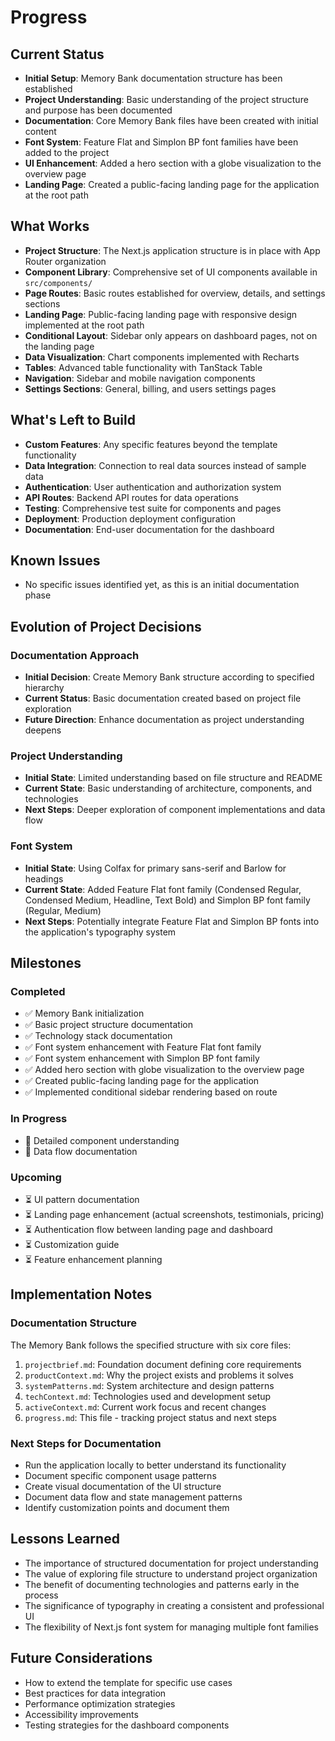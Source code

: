 # Progress

## Current Status
- **Initial Setup**: Memory Bank documentation structure has been established
- **Project Understanding**: Basic understanding of the project structure and purpose has been documented
- **Documentation**: Core Memory Bank files have been created with initial content
- **Font System**: Feature Flat and Simplon BP font families have been added to the project
- **UI Enhancement**: Added a hero section with a globe visualization to the overview page
- **Landing Page**: Created a public-facing landing page for the application at the root path

## What Works
- **Project Structure**: The Next.js application structure is in place with App Router organization
- **Component Library**: Comprehensive set of UI components available in `src/components/`
- **Page Routes**: Basic routes established for overview, details, and settings sections
- **Landing Page**: Public-facing landing page with responsive design implemented at the root path
- **Conditional Layout**: Sidebar only appears on dashboard pages, not on the landing page
- **Data Visualization**: Chart components implemented with Recharts
- **Tables**: Advanced table functionality with TanStack Table
- **Navigation**: Sidebar and mobile navigation components
- **Settings Sections**: General, billing, and users settings pages

## What's Left to Build
- **Custom Features**: Any specific features beyond the template functionality
- **Data Integration**: Connection to real data sources instead of sample data
- **Authentication**: User authentication and authorization system
- **API Routes**: Backend API routes for data operations
- **Testing**: Comprehensive test suite for components and pages
- **Deployment**: Production deployment configuration
- **Documentation**: End-user documentation for the dashboard

## Known Issues
- No specific issues identified yet, as this is an initial documentation phase

## Evolution of Project Decisions

### Documentation Approach
- **Initial Decision**: Create Memory Bank structure according to specified hierarchy
- **Current Status**: Basic documentation created based on project file exploration
- **Future Direction**: Enhance documentation as project understanding deepens

### Project Understanding
- **Initial State**: Limited understanding based on file structure and README
- **Current State**: Basic understanding of architecture, components, and technologies
- **Next Steps**: Deeper exploration of component implementations and data flow

### Font System
- **Initial State**: Using Colfax for primary sans-serif and Barlow for headings
- **Current State**: Added Feature Flat font family (Condensed Regular, Condensed Medium, Headline, Text Bold) and Simplon BP font family (Regular, Medium)
- **Next Steps**: Potentially integrate Feature Flat and Simplon BP fonts into the application's typography system

## Milestones

### Completed
- ✅ Memory Bank initialization
- ✅ Basic project structure documentation
- ✅ Technology stack documentation
- ✅ Font system enhancement with Feature Flat font family
- ✅ Font system enhancement with Simplon BP font family
- ✅ Added hero section with globe visualization to the overview page
- ✅ Created public-facing landing page for the application
- ✅ Implemented conditional sidebar rendering based on route

### In Progress
- 🔄 Detailed component understanding
- 🔄 Data flow documentation

### Upcoming
- ⏳ UI pattern documentation
- ⏳ Landing page enhancement (actual screenshots, testimonials, pricing)
- ⏳ Authentication flow between landing page and dashboard
- ⏳ Customization guide
- ⏳ Feature enhancement planning

## Implementation Notes

### Documentation Structure
The Memory Bank follows the specified structure with six core files:
1. `projectbrief.md`: Foundation document defining core requirements
2. `productContext.md`: Why the project exists and problems it solves
3. `systemPatterns.md`: System architecture and design patterns
4. `techContext.md`: Technologies used and development setup
5. `activeContext.md`: Current work focus and recent changes
6. `progress.md`: This file - tracking project status and next steps

### Next Steps for Documentation
- Run the application locally to better understand its functionality
- Document specific component usage patterns
- Create visual documentation of the UI structure
- Document data flow and state management patterns
- Identify customization points and document them

## Lessons Learned
- The importance of structured documentation for project understanding
- The value of exploring file structure to understand project organization
- The benefit of documenting technologies and patterns early in the process
- The significance of typography in creating a consistent and professional UI
- The flexibility of Next.js font system for managing multiple font families

## Future Considerations
- How to extend the template for specific use cases
- Best practices for data integration
- Performance optimization strategies
- Accessibility improvements
- Testing strategies for the dashboard components
